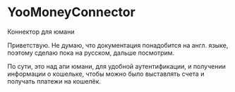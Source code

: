 # YooMoneyConnector
Коннектор для юмани

Приветствую. Не думаю, что документация понадобится на англ. языке, поэтому сделаю пока на русском, дальше посмотрим.

По сути, это над апи юмани, для удобной аутентификации, и получении информации о кошельке, чтобы можно было выставлять счета и получать платежи на кошелёк.
